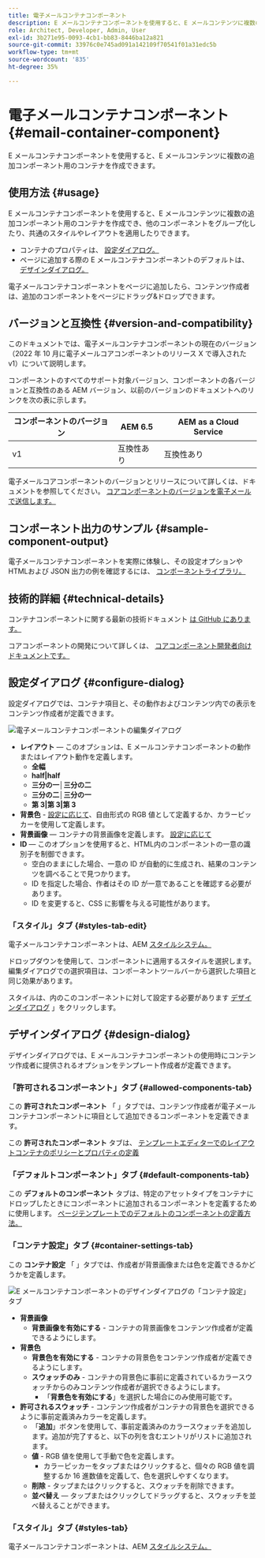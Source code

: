 ```yaml
---
title: 電子メールコンテナコンポーネント
description: E メールコンテナコンポーネントを使用すると、E メールコンテンツに複数の追加コンポーネント用のコンテナを作成できます。
role: Architect, Developer, Admin, User
exl-id: 3b271e95-0093-4cb1-bb83-8446ba12a821
source-git-commit: 33976c0e745ad091a142109f70541f01a31edc5b
workflow-type: tm+mt
source-wordcount: '835'
ht-degree: 35%

---
```



# 電子メールコンテナコンポーネント {#email-container-component}

E メールコンテナコンポーネントを使用すると、E メールコンテンツに複数の追加コンポーネント用のコンテナを作成できます。

## 使用方法 {#usage}

E メールコンテナコンポーネントを使用すると、E メールコンテンツに複数の追加コンポーネント用のコンテナを作成でき、他のコンポーネントをグループ化したり、共通のスタイルやレイアウトを適用したりできます。

* コンテナのプロパティは、 [設定ダイアログ。](#configure-dialog)
* ページに追加する際の E メールコンテナコンポーネントのデフォルトは、 [デザインダイアログ。](#design-dialog)

電子メールコンテナコンポーネントをページに追加したら、コンテンツ作成者は、追加のコンポーネントをページにドラッグ&amp;ドロップできます。

## バージョンと互換性 {#version-and-compatibility}

このドキュメントでは、電子メールコンテナコンポーネントの現在のバージョン（2022 年 10 月に電子メールコアコンポーネントのリリース X で導入された v1）について説明します。

コンポーネントのすべてのサポート対象バージョン、コンポーネントの各バージョンと互換性のある AEM バージョン、以前のバージョンのドキュメントへのリンクを次の表に示します。

| コンポーネントのバージョン | AEM 6.5 | AEM as a Cloud Service |
|---|---|---|
| v1 | 互換性あり | 互換性あり |

電子メールコアコンポーネントのバージョンとリリースについて詳しくは、ドキュメントを参照してください。 [コアコンポーネントのバージョンを電子メールで送信します。](/help/email/versions.md)

## コンポーネント出力のサンプル {#sample-component-output}

電子メールコンテナコンポーネントを実際に体験し、その設定オプションやHTMLおよび JSON 出力の例を確認するには、 [コンポーネントライブラリ。](https://adobe.com/go/aem_cmp_library_email_container)

## 技術的詳細 {#technical-details}

コンテナコンポーネントに関する最新の技術ドキュメント [は GitHub にあります。](https://adobe.com/go/aem_cmp_tech_email_container_v1)

コアコンポーネントの開発について詳しくは、 [コアコンポーネント開発者向けドキュメントです。](/help/developing/overview.md)

## 設定ダイアログ {#configure-dialog}

設定ダイアログでは、コンテナ項目と、その動作およびコンテンツ内での表示をコンテンツ作成者が定義できます。

![電子メールコンテナコンポーネントの編集ダイアログ](/help/email/assets/email-container-configure.png)

* **レイアウト**  — このオプションは、E メールコンテナコンポーネントの動作またはレイアウト動作を定義します。
   * **全幅**
   * **half|half**
   * **三分の一│三分の二**
   * **三分の二│三分の一**
   * **第 3|第 3|第 3**
* **背景色** - [設定に応じて](#container-settings-tab)、自由形式の RGB 値として定義するか、カラーピッカーを使用して定義します。
* **背景画像**  — コンテナの背景画像を定義します。 [設定に応じて](#container-settings-tab)
* **ID**  — このオプションを使用すると、HTML内のコンポーネントの一意の識別子を制御できます。
   * 空白のままにした場合、一意の ID が自動的に生成され、結果のコンテンツを調べることで見つかります。
   * ID を指定した場合、作者はその ID が一意であることを確認する必要があります。
   * ID を変更すると、CSS に影響を与える可能性があります。

### 「スタイル」タブ {#styles-tab-edit}

電子メールコンテナコンポーネントは、AEM [スタイルシステム。](/help/get-started/authoring.md#component-styling)

ドロップダウンを使用して、コンポーネントに適用するスタイルを選択します。編集ダイアログでの選択項目は、コンポーネントツールバーから選択した項目と同じ効果があります。

スタイルは、内のこのコンポーネントに対して設定する必要があります [デザインダイアログ](#design-dialog) 」をクリックします。

## デザインダイアログ {#design-dialog}

デザインダイアログでは、E メールコンテナコンポーネントの使用時にコンテンツ作成者に提供されるオプションをテンプレート作成者が定義できます。

### 「許可されるコンポーネント」タブ {#allowed-components-tab}

この **許可されたコンポーネント** 「 」タブでは、コンテンツ作成者が電子メールコンテナコンポーネントに項目として追加できるコンポーネントを定義できます。

この **許可されたコンポーネント** タブは、 [テンプレートエディターでのレイアウトコンテナのポリシーとプロパティの定義](https://experienceleague.adobe.com/docs/experience-manager-cloud-service/sites/authoring/features/templates.html?lang=ja)

### 「デフォルトコンポーネント」タブ {#default-components-tab}

この **デフォルトのコンポーネント** タブは、特定のアセットタイプをコンテナにドロップしたときにコンポーネントに追加されるコンポーネントを定義するために使用します。 [ページテンプレートでのデフォルトのコンポーネントの定義方法。](https://experienceleague.adobe.com/docs/experience-manager-cloud-service/sites/authoring/features/templates.html)

### 「コンテナ設定」タブ {#container-settings-tab}

この **コンテナ設定** 「 」タブでは、作成者が背景画像または色を定義できるかどうかを定義します。

![E メールコンテナコンポーネントのデザインダイアログの「コンテナ設定」タブ](/help/email/assets/email-container-design-container-settings.png)

* **背景画像**
   * **背景画像を有効にする** - コンテナの背景画像をコンテンツ作成者が定義できるようにします。
* **背景色**
   * **背景色を有効にする** - コンテナの背景色をコンテンツ作成者が定義できるようにします。
   * **スウォッチのみ** - コンテナの背景色に事前に定義されているカラースウォッチからのみコンテンツ作成者が選択できるようにします。
      * 「**背景色を有効にする**」を選択した場合にのみ使用可能です。
* **許可されるスウォッチ** - コンテンツ作成者がコンテナの背景色を選択できるように事前定義済みカラーを定義します。
   * 「**追加**」ボタンを使用して、事前定義済みのカラースウォッチを追加します。追加が完了すると、以下の列を含むエントリがリストに追加されます。
   * **値** - RGB 値を使用して手動で色を定義します。
      * カラーピッカーをタップまたはクリックすると、個々の RGB 値を調整するか 16 進数値を定義して、色を選択しやすくなります。
   * **削除** - タップまたはクリックすると、スウォッチを削除できます。
   * **並べ替え**  — タップまたはクリックしてドラッグすると、スウォッチを並べ替えることができます。

### 「スタイル」タブ {#styles-tab}

電子メールコンテナコンポーネントは、AEM [スタイルシステム。](/help/get-started/authoring.md#component-styling)
